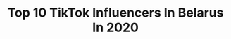 ---
title: Top 10 TikTok Influencers In Belarus In 2020
description: >-
  Find top TikTok influencers in Belarus in 2020. Most popular hashtags: #tonyigy #astronomia #monsk #360.
platform: TikTok
profiles:
  - username: "tender_ff"
    fullname: >-
      Tender
    location: "Belarus"
    followers: 36380
    engagement: 2444
    commentsToLikes: 0.080135
    id: cka7r1m7sd36d0i78ql5zh3gt
    verified: false
    hashtags: "#pubg, #garena, #foryou"
  - username: "lil_depid"
    fullname: >-
      lilich_Depid
    location: "Belarus"
    followers: 21393
    engagement: 1949
    commentsToLikes: 0.159838
    id: cka7o5qr208n70i78t1k5efjx
    verified: false
    hashtags: "#rekk, #fortnite"
  - username: "taherka__1"
    fullname: >-
      🙂𝕋𝕒ℍ𝕖𝕣𝕂𝕒_1🙂
    location: "Belarus"
    followers: 2251
    engagement: 1842
    commentsToLikes: 0.197628
    id: ckaifuvo0ym910i78mav216cv
    verified: false
    hashtags: "#horizonzerodawn"
  - username: "kirillkot771"
    fullname: >-
      kirillkot771
    location: "Belarus"
    followers: 29828
    engagement: 1855
    commentsToLikes: 0.238412
    id: cka7os4k33zhk0i7800yf48qn
    verified: false
    hashtags: "#xxxtentacion, #standoff2, #standoff, #brawl"
  - username: "hakerdrifttt1"
    fullname: >-
      HAKER
    location: "Belarus"
    followers: 28816
    engagement: 1672
    commentsToLikes: 0.132960
    id: cka9p95a86oko0i78hq05bjrk
    verified: false
    hashtags: "#hackertop"
  - username: "alexandr.b"
    fullname: >-
      👼Alexander.b👼
    location: "Belarus"
    followers: 8064
    engagement: 1991
    commentsToLikes: 0.044528
    id: cka84j0cpu0yn0i78yymiqub5
    verified: false
    hashtags: ""
  - username: "mariamakhvits"
    fullname: >-
      Музыка 𝕋𝕚𝕜 𝕋𝕠𝕜
    location: "Belarus"
    followers: 11882
    engagement: 1541
    commentsToLikes: 0.164154
    id: ck9tu8fayk3gd0j78r6v5is5d
    verified: false
    hashtags: "#wargames, #showmustgoon, #lovely, #cat"
  - username: "n.vedeneeva"
    fullname: >-
      Наталья Веденеева
    location: "Belarus"
    followers: 13886
    engagement: 1509
    commentsToLikes: 0.073478
    id: ck9tvzs20t0iy0j78i1gwwl9z
    verified: false
    hashtags: "#army, #dualipachallenge, #gameofthrones, #senorita"
  - username: "_dream.team.house.fan"
    fullname: >-
      dream.team.house
    location: "Belarus"
    followers: 203967
    engagement: 2116
    commentsToLikes: 0.017692
    id: ck8osoenghoho0j78gikjrigg
    verified: false
    hashtags: "#hypehouse"
  - username: "kuroo_nekoma"
    fullname: >-
      🏐🐈1⃣
    location: "Belarus"
    followers: 8661
    engagement: 2128
    commentsToLikes: 0.028808
    id: ck9ekj2ya6oeh0j78ctuo8iql
    verified: false
    hashtags: "#haikyuu, #bjalex"
---